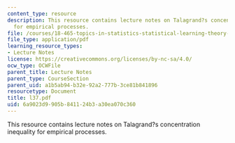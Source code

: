 ```yaml
---
content_type: resource
description: This resource contains lecture notes on Talagrand?s concentration inequality
  for empirical processes.
file: /courses/18-465-topics-in-statistics-statistical-learning-theory-spring-2007/6a9023d9905b841124b3a30ea070c360_l37.pdf
file_type: application/pdf
learning_resource_types:
- Lecture Notes
license: https://creativecommons.org/licenses/by-nc-sa/4.0/
ocw_type: OCWFile
parent_title: Lecture Notes
parent_type: CourseSection
parent_uid: a1b5ab94-b32e-92a2-777b-3ce81b841896
resourcetype: Document
title: l37.pdf
uid: 6a9023d9-905b-8411-24b3-a30ea070c360
---
```

This resource contains lecture notes on Talagrand?s concentration inequality for empirical processes.